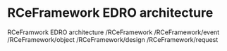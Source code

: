 # RCeFramework EDRO architecture
RCeFramwork EDRO architecture
/RCeFramework
/RCeFramework/event
/RCeFramework/object
/RCeFramework/design
/RCeFramework/request
